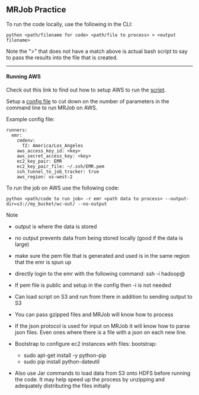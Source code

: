 ## MRJob Practice


To run the code locally, use the following in the CLI:

    python <path/filename for code> <path/file to process> > <output filename>


Note the ">" that does not have a match above is actual bash script to say to pass the results into the file that is created.

*****

#### Running AWS

Check out this link to find out how to setup AWS to run the [script](https://pythonhosted.org/mrjob/guides/emr-quickstart.html).

Setup a [config file](https://pythonhosted.org/mrjob/guides/configs-basics.html) to cut down on the number of parameters in the command line to run MRJob on AWS.

Example config file:

    runners:
      emr:
        cmdenv:
          TZ: America/Los_Angeles
        aws_access_key_id: <key>
        aws_secret_access_key: <key>
        ec2_key_pair: EMR
        ec2_key_pair_file: ~/.ssh/EMR.pem
        ssh_tunnel_to_job_tracker: true
        aws_region: us-west-2

To run the job on AWS use the following code:

    python <path/code to run job> -r emr <path data to process> --output-dir=s3://my_bucket/wc-out/ --no-output

Note
* output is where the data is stored
* no output prevents data from being stored locally (good if the data is large)
* make sure the pem file that is generated and used is in the same region that the emr is spun up
* directly login to the emr with the following command:
    ssh -i <path to pem file> hadoop@<Master public DNS>

* If pem file is public and setup in the config then -i is not needed
* Can load script on S3 and run from there in addition to sending output to S3
* You can pass gzipped files and MRJob will know how to process
* If the json protocol is used for input on MRJob it will know how to parse json files. Even ones where there is a file with a json on each new line.
* Bootstrap to configure ec2 instances with files:
    bootstrap:
    - sudo apt-get install -y python-pip
    - sudo pip install python-dateutil
* Also use Jar commands to load data from S3 onto HDFS before running the code. It may help speed up the process by unzipping and adequately distributing the files initially

